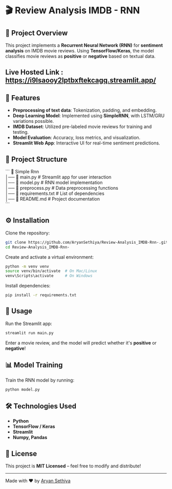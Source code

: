 # 🎬 Review Analysis IMDB - RNN  

## 📌 Project Overview  
This project implements a **Recurrent Neural Network (RNN)** for **sentiment analysis** on IMDB movie reviews. Using **TensorFlow/Keras**, the model classifies movie reviews as **positive** or **negative** based on textual data.  

## Live Hosted Link : https://i9lsaooy2lptbxftekcagq.streamlit.app/

## 🚀 Features  
- **Preprocessing of text data**: Tokenization, padding, and embedding.  
- **Deep Learning Model**: Implemented using **SimpleRNN**, with LSTM/GRU variations possible.  
- **IMDB Dataset**: Utilized pre-labeled movie reviews for training and testing.  
- **Model Evaluation**: Accuracy, loss metrics, and visualization.  
- **Streamlit Web App**: Interactive UI for real-time sentiment predictions.  

## 📂 Project Structure  
\`\`\`
📁 Simple Rnn  
│── 📄 main.py              # Streamlit app for user interaction  
│── 📄 model.py             # RNN model implementation  
│── 📄 preprocess.py        # Data preprocessing functions  
│── 📄 requirements.txt     # List of dependencies  
│── 📄 README.md            # Project documentation  
\`\`\`


## ⚙️ Installation  
Clone the repository:  
```bash
git clone https://github.com/AryanSethiya/Review-Analysis_IMDB-Rnn-.git
cd Review-Analysis_IMDB-Rnn-
```

Create and activate a virtual environment:  
```bash
python -m venv venv
source venv/bin/activate  # On Mac/Linux
venv\Scripts\activate     # On Windows
```
Install dependencies:  
```bash
pip install -r requirements.txt
```

## 🏃 Usage  
Run the Streamlit app:  
```bash
streamlit run main.py
```
Enter a movie review, and the model will predict whether it's **positive** or **negative**!  

## 📊 Model Training  
Train the RNN model by running:  
```bash
python model.py
```



## 🛠️ Technologies Used  
- **Python**  
- **TensorFlow / Keras**  
- **Streamlit**  
- **Numpy, Pandas**  

## 📜 License  
This project is **MIT Licensed** – feel free to modify and distribute!  

---
Made with ❤️ by [Aryan Sethiya](https://github.com/AryanSethiya)  


